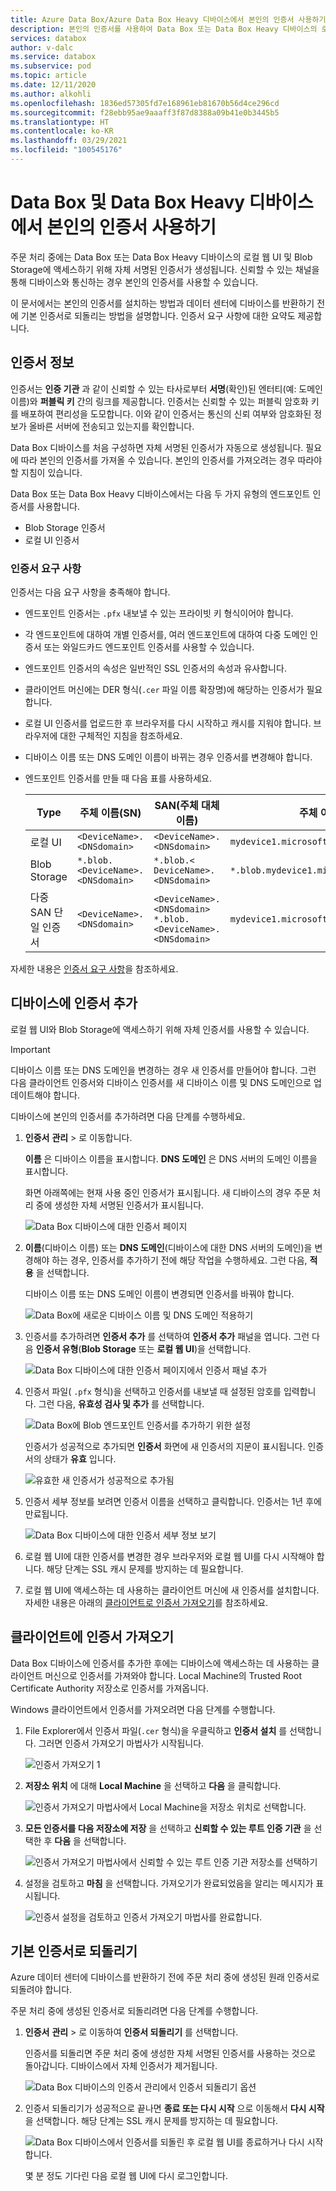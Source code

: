 ```yaml
---
title: Azure Data Box/Azure Data Box Heavy 디바이스에서 본인의 인증서 사용하기
description: 본인의 인증서를 사용하여 Data Box 또는 Data Box Heavy 디바이스의 로컬 웹 UI 및 블로그 스토리지에 액세스하는 방법.
services: databox
author: v-dalc
ms.service: databox
ms.subservice: pod
ms.topic: article
ms.date: 12/11/2020
ms.author: alkohli
ms.openlocfilehash: 1836ed57305fd7e168961eb81670b56d4ce296cd
ms.sourcegitcommit: f28ebb95ae9aaaff3f87d8388a09b41e0b3445b5
ms.translationtype: HT
ms.contentlocale: ko-KR
ms.lasthandoff: 03/29/2021
ms.locfileid: "100545176"
---
```

# <a name="use-your-own-certificates-with-data-box-and-data-box-heavy-devices"></a>Data Box 및 Data Box Heavy 디바이스에서 본인의 인증서 사용하기

주문 처리 중에는 Data Box 또는 Data Box Heavy 디바이스의 로컬 웹 UI 및 Blob Storage에 액세스하기 위해 자체 서명된 인증서가 생성됩니다. 신뢰할 수 있는 채널을 통해 디바이스와 통신하는 경우 본인의 인증서를 사용할 수 있습니다.

이 문서에서는 본인의 인증서를 설치하는 방법과 데이터 센터에 디바이스를 반환하기 전에 기본 인증서로 되돌리는 방법을 설명합니다. 인증서 요구 사항에 대한 요약도 제공합니다.

## <a name="about-certificates"></a>인증서 정보

인증서는 **인증 기관** 과 같이 신뢰할 수 있는 타사로부터 **서명**(확인)된 엔터티(예: 도메인 이름)와 **퍼블릭 키** 간의 링크를 제공합니다.  인증서는 신뢰할 수 있는 퍼블릭 암호화 키를 배포하여 편리성을 도모합니다. 이와 같이 인증서는 통신의 신뢰 여부와 암호화된 정보가 올바른 서버에 전송되고 있는지를 확인합니다.

Data Box 디바이스를 처음 구성하면 자체 서명된 인증서가 자동으로 생성됩니다. 필요에 따라 본인의 인증서를 가져올 수 있습니다. 본인의 인증서를 가져오려는 경우 따라야 할 지침이 있습니다.

Data Box 또는 Data Box Heavy 디바이스에서는 다음 두 가지 유형의 엔드포인트 인증서를 사용합니다.

- Blob Storage 인증서
- 로컬 UI 인증서

### <a name="certificate-requirements"></a>인증서 요구 사항

인증서는 다음 요구 사항을 충족해야 합니다.

- 엔드포인트 인증서는 `.pfx` 내보낼 수 있는 프라이빗 키 형식이어야 합니다.
- 각 엔드포인트에 대하여 개별 인증서를, 여러 엔드포인트에 대하여 다중 도메인 인증서 또는 와일드카드 엔드포인트 인증서를 사용할 수 있습니다.
- 엔드포인트 인증서의 속성은 일반적인 SSL 인증서의 속성과 유사합니다.
- 클라이언트 머신에는 DER 형식(`.cer` 파일 이름 확장명)에 해당하는 인증서가 필요합니다.
- 로컬 UI 인증서를 업로드한 후 브라우저를 다시 시작하고 캐시를 지워야 합니다. 브라우저에 대한 구체적인 지침을 참조하세요.
- 디바이스 이름 또는 DNS 도메인 이름이 바뀌는 경우 인증서를 변경해야 합니다.
- 엔드포인트 인증서를 만들 때 다음 표를 사용하세요.

  |Type |주체 이름(SN)  |SAN(주체 대체 이름)  |주체 이름 예 |
  |---------|---------|---------|---------|
  |로컬 UI| `<DeviceName>.<DNSdomain>`|`<DeviceName>.<DNSdomain>`| `mydevice1.microsoftdatabox.com` |
  |Blob Storage|`*.blob.<DeviceName>.<DNSdomain>`|`*.blob.< DeviceName>.<DNSdomain>`|`*.blob.mydevice1.microsoftdatabox.com` |
  |다중 SAN 단일 인증서|`<DeviceName>.<DNSdomain>`|`<DeviceName>.<DNSdomain>`<br>`*.blob.<DeviceName>.<DNSdomain>`|`mydevice1.microsoftdatabox.com` |

자세한 내용은 [인증서 요구 사항](../../articles/databox-online/azure-stack-edge-gpu-certificate-requirements.md)을 참조하세요.

## <a name="add-certificates-to-device"></a>디바이스에 인증서 추가

로컬 웹 UI와 Blob Storage에 액세스하기 위해 자체 인증서를 사용할 수 있습니다.

> [!IMPORTANT]
> 디바이스 이름 또는 DNS 도메인을 변경하는 경우 새 인증서를 만들어야 합니다. 그런 다음 클라이언트 인증서와 디바이스 인증서를 새 디바이스 이름 및 DNS 도메인으로 업데이트해야 합니다.

디바이스에 본인의 인증서를 추가하려면 다음 단계를 수행하세요.

1. **인증서** **관리** > 로 이동합니다.

   **이름** 은 디바이스 이름을 표시합니다. **DNS 도메인** 은 DNS 서버의 도메인 이름을 표시합니다.

   화면 아래쪽에는 현재 사용 중인 인증서가 표시됩니다. 새 디바이스의 경우 주문 처리 중에 생성한 자체 서명된 인증서가 표시됩니다.

   ![Data Box 디바이스에 대한 인증서 페이지](media/data-box-bring-your-own-certificates/certificates-manage-certs.png)

2. **이름**(디바이스 이름) 또는 **DNS 도메인**(디바이스에 대한 DNS 서버의 도메인)을 변경해야 하는 경우, 인증서를 추가하기 전에 해당 작업을 수행하세요. 그런 다음, **적용** 을 선택합니다.

   디바이스 이름 또는 DNS 도메인 이름이 변경되면 인증서를 바꿔야 합니다.

   ![Data Box에 새로운 디바이스 이름 및 DNS 도메인 적용하기](media/data-box-bring-your-own-certificates/certificates-device-name-dns.png)

3. 인증서를 추가하려면 **인증서 추가** 를 선택하여 **인증서 추가** 패널을 엽니다. 그런 다음 **인증서 유형**(**Blob Storage** 또는 **로컬 웹 UI**)을 선택합니다.

   ![Data Box 디바이스에 대한 인증서 페이지에서 인증서 패널 추가](media/data-box-bring-your-own-certificates/certificates-add-certificate-cert-type.png)

4. 인증서 파일( `.pfx` 형식)을 선택하고 인증서를 내보낼 때 설정된 암호를 입력합니다. 그런 다음, **유효성 검사 및 추가** 를 선택합니다.

   ![Data Box에 Blob 엔드포인트 인증서를 추가하기 위한 설정](media/data-box-bring-your-own-certificates/certificates-add-blob-cert.png)

   인증서가 성공적으로 추가되면 **인증서** 화면에 새 인증서의 지문이 표시됩니다. 인증서의 상태가 **유효** 입니다.

   ![유효한 새 인증서가 성공적으로 추가됨](media/data-box-bring-your-own-certificates/certificates-view-new-certificate.png)

5. 인증서 세부 정보를 보려면 인증서 이름을 선택하고 클릭합니다. 인증서는 1년 후에 만료됩니다.

   ![Data Box 디바이스에 대한 인증서 세부 정보 보기](media/data-box-bring-your-own-certificates/certificates-cert-details.png)

   <!--If you changed the local web UI certificate, you'll see the following error. This error will go away when you install the new certificate on the client computer.

   ![Error after a new Local web UI certificate is added to a Data Box device](media/data-box-bring-your-own-certificates/certificates-unable-to-communicate-error.png) TEST. RESTORE IF ERROR IS REPRODUCED.-->

6. 로컬 웹 UI에 대한 인증서를 변경한 경우 브라우저와 로컬 웹 UI를 다시 시작해야 합니다. 해당 단계는 SSL 캐시 문제를 방지하는 데 필요합니다.

  <!-- TESTING THIS - The communication error should be gone from the **Certificates** screen.-->

7. 로컬 웹 UI에 액세스하는 데 사용하는 클라이언트 머신에 새 인증서를 설치합니다. 자세한 내용은 아래의 [클라이언트로 인증서 가져오기](#import-certificates-to-client)를 참조하세요.


## <a name="import-certificates-to-client"></a>클라이언트에 인증서 가져오기

Data Box 디바이스에 인증서를 추가한 후에는 디바이스에 액세스하는 데 사용하는 클라이언트 머신으로 인증서를 가져와야 합니다. Local Machine의 Trusted Root Certificate Authority 저장소로 인증서를 가져옵니다.

Windows 클라이언트에서 인증서를 가져오려면 다음 단계를 수행합니다.

1. File Explorer에서 인증서 파일(`.cer` 형식)을 우클릭하고 **인증서 설치** 를 선택합니다. 그러면 인증서 가져오기 마법사가 시작됩니다.

    ![인증서 가져오기 1](media/data-box-bring-your-own-certificates/import-cert-01.png)

2. **저장소 위치** 에 대해 **Local Machine** 을 선택하고 **다음** 을 클릭합니다.

    ![인증서 가져오기 마법사에서 Local Machine을 저장소 위치로 선택합니다.](media/data-box-bring-your-own-certificates/import-cert-02.png)

3. **모든 인증서를 다음 저장소에 저장** 을 선택하고 **신뢰할 수 있는 루트 인증 기관** 을 선택한 후 **다음** 을 선택합니다.

   ![인증서 가져오기 마법사에서 신뢰할 수 있는 루트 인증 기관 저장소를 선택하기](media/data-box-bring-your-own-certificates/import-cert-03.png)

4. 설정을 검토하고 **마침** 을 선택합니다. 가져오기가 완료되었음을 알리는 메시지가 표시됩니다.

   ![인증서 설정을 검토하고 인증서 가져오기 마법사를 완료합니다.](media/data-box-bring-your-own-certificates/import-cert-04.png)

## <a name="revert-to-default-certificates"></a>기본 인증서로 되돌리기

Azure 데이터 센터에 디바이스를 반환하기 전에 주문 처리 중에 생성된 원래 인증서로 되돌려야 합니다.

주문 처리 중에 생성된 인증서로 되돌리려면 다음 단계를 수행합니다.

1. **인증서** **관리** > 로 이동하여 **인증서 되돌리기** 를 선택합니다.

   인증서를 되돌리면 주문 처리 중에 생성한 자체 서명된 인증서를 사용하는 것으로 돌아갑니다. 디바이스에서 자체 인증서가 제거됩니다.

   ![Data Box 디바이스의 인증서 관리에서 인증서 되돌리기 옵션](media/data-box-bring-your-own-certificates/certificates-revert-certificates.png)

2. 인증서 되돌리기가 성공적으로 끝나면 **종료 또는 다시 시작** 으로 이동해서 **다시 시작** 을 선택합니다. 해당 단계는 SSL 캐시 문제를 방지하는 데 필요합니다.

   ![Data Box 디바이스에서 인증서를 되돌린 후 로컬 웹 UI를 종료하거나 다시 시작합니다.](media/data-box-bring-your-own-certificates/certificates-restart-ui.png)

   몇 분 정도 기다린 다음 로컬 웹 UI에 다시 로그인합니다.
